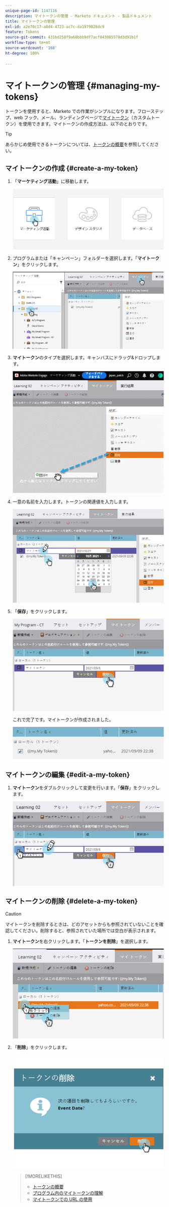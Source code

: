```yaml
---
unique-page-id: 1147116
description: マイトークンの管理 - Marketo ドキュメント - 製品ドキュメント
title: マイトークンの管理
exl-id: a2e70c17-a8d4-4723-ac7c-da1979828dc9
feature: Tokens
source-git-commit: 431bd258f9a68bbb9df7acf043085578d3d91b1f
workflow-type: tm+mt
source-wordcount: '168'
ht-degree: 100%

---
```


# マイトークンの管理 {#managing-my-tokens}

トークンを使用すると、Marketo での作業がシンプルになります。フローステップ、web フック、メール、ランディングページで[マイトークン](/help/marketo/product-docs/core-marketo-concepts/programs/tokens/understanding-my-tokens-in-a-program.md)（カスタムトークン）を使用できます。マイトークンの作成方法は、以下のとおりです。

>[!TIP]
>
>あらかじめ使用できるトークンについては、[トークンの概要](/help/marketo/product-docs/demand-generation/landing-pages/personalizing-landing-pages/tokens-overview.md)を参照してください。

## マイトークンの作成 {#create-a-my-token}

1. 「**マーケティング活動**」に移動します。

   ![](assets/login-marketing-activities.png)

1. プログラムまたは「キャンペーン」フォルダーを選択します。「**マイトークン**」をクリックします。

   ![](assets/image2014-9-18-12-3a4-3a27.png)

1. **マイトークン**&#x200B;のタイプを選択します。キャンバスにドラッグ&amp;ドロップします。

   ![](assets/image2014-9-18-12-3a4-3a39.png)

1. 一意の名前を入力します。トークンの関連値を入力します。

   ![](assets/image2014-9-18-12-3a4-3a53.png)

1. 「**保存**」をクリックします。

   ![](assets/image2014-9-18-12-3a5-3a5.png)

   これで完了です。マイトークンが作成されました。

   ![](assets/image2014-9-18-12-3a5-3a15.png)

## マイトークンの編集 {#edit-a-my-token}

1. **マイトークン**&#x200B;をダブルクリックして変更を行います。「**保存**」をクリックします。

   ![](assets/image2014-9-18-12-3a5-3a45.png)

## マイトークンの削除 {#delete-a-my-token}

>[!CAUTION]
>
>マイトークンを削除するときは、どのアセットからも参照されていないことを確認してください。削除すると、参照されていた場所では空白が表示されます。

1. **マイトークン**&#x200B;を右クリックします。「**トークンを削除**」を選択します。

   ![](assets/image2014-9-18-12-3a7-3a24.png)

1. 「**削除**」をクリックします。

   ![](assets/image2014-9-18-12-3a7-3a31.png)

   >[!MORELIKETHIS]
   >
   >* [トークンの概要](/help/marketo/product-docs/demand-generation/landing-pages/personalizing-landing-pages/tokens-overview.md)
   >* [プログラム内のマイトークンの理解](/help/marketo/product-docs/core-marketo-concepts/programs/tokens/understanding-my-tokens-in-a-program.md)
   >* [マイトークンでの URL の使用](/help/marketo/product-docs/email-marketing/general/using-tokens/using-urls-in-my-tokens.md)
